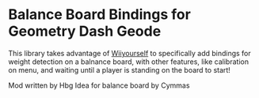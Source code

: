 # Balance Board Bindings for Geometry Dash Geode

This library takes advantage of [Wiiyourself](https://github.com/greenjava/WiiYourself) to specifically add bindings for weight detection on a balnance board, with other features, like calibration on menu, and waiting until a player is standing on the board to start!

Mod written by Hbg
Idea for balance board by Cymmas